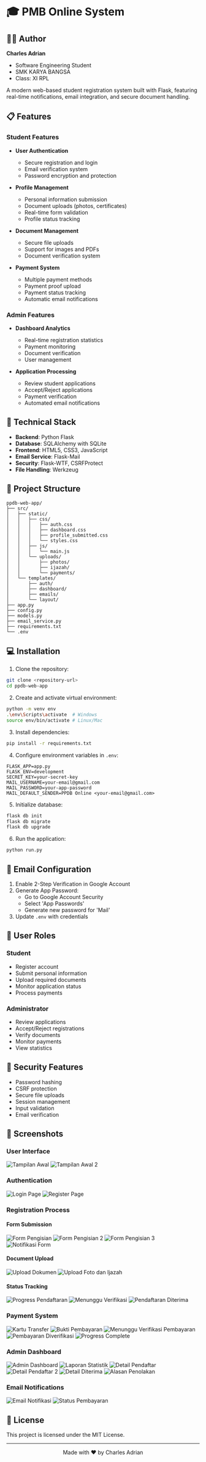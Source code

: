 # 🎓 PMB Online System

## 👨‍💻 Author

**Charles Adrian**
- Software Engineering Student
- SMK KARYA BANGSA
- Class: XI RPL


A modern web-based student registration system built with Flask, featuring real-time notifications, email integration, and secure document handling.

## 📋 Features

### Student Features
- **User Authentication**
  - Secure registration and login
  - Email verification system
  - Password encryption and protection

- **Profile Management**
  - Personal information submission
  - Document uploads (photos, certificates)
  - Real-time form validation
  - Profile status tracking

- **Document Management**
  - Secure file uploads
  - Support for images and PDFs
  - Document verification system

- **Payment System**
  - Multiple payment methods
  - Payment proof upload
  - Payment status tracking
  - Automatic email notifications

### Admin Features
- **Dashboard Analytics**
  - Real-time registration statistics
  - Payment monitoring
  - Document verification
  - User management

- **Application Processing**
  - Review student applications
  - Accept/Reject applications
  - Payment verification
  - Automated email notifications

## 🔧 Technical Stack

- **Backend**: Python Flask
- **Database**: SQLAlchemy with SQLite
- **Frontend**: HTML5, CSS3, JavaScript
- **Email Service**: Flask-Mail
- **Security**: Flask-WTF, CSRFProtect
- **File Handling**: Werkzeug

## 📁 Project Structure
```
ppdb-web-app/
├── src/
│   ├── static/
│   │   ├── css/
│   │   │   ├── auth.css
│   │   │   ├── dashboard.css
│   │   │   ├── profile_submitted.css
│   │   │   └── styles.css
│   │   ├── js/
│   │   │   └── main.js
│   │   └── uploads/
│   │       ├── photos/
│   │       ├── ijazah/
│   │       └── payments/
│   └── templates/
│       ├── auth/
│       ├── dashboard/
│       ├── emails/
│       └── layout/
├── app.py
├── config.py
├── models.py
├── email_service.py
├── requirements.txt
└── .env
```

## 💻 Installation

1. Clone the repository:
```bash
git clone <repository-url>
cd ppdb-web-app
```

2. Create and activate virtual environment:
```bash
python -m venv env
.\env\Scripts\activate  # Windows
source env/bin/activate # Linux/Mac
```

3. Install dependencies:
```bash
pip install -r requirements.txt
```

4. Configure environment variables in `.env`:
```plaintext
FLASK_APP=app.py
FLASK_ENV=development
SECRET_KEY=your-secret-key
MAIL_USERNAME=your-email@gmail.com
MAIL_PASSWORD=your-app-password
MAIL_DEFAULT_SENDER=PPDB Online <your-email@gmail.com>
```

5. Initialize database:
```bash
flask db init
flask db migrate
flask db upgrade
```

6. Run the application:
```bash
python run.py
```

## 📧 Email Configuration

1. Enable 2-Step Verification in Google Account
2. Generate App Password:
   - Go to Google Account Security
   - Select 'App Passwords'
   - Generate new password for 'Mail'
3. Update `.env` with credentials

## 👥 User Roles

### Student
- Register account
- Submit personal information
- Upload required documents
- Monitor application status
- Process payments

### Administrator
- Review applications
- Accept/Reject registrations
- Verify documents
- Monitor payments
- View statistics

## 🔐 Security Features

- Password hashing
- CSRF protection
- Secure file uploads
- Session management
- Input validation
- Email verification

## 📸 Screenshots

### User Interface
![Tampilan Awal](src/static/readfoto/Tampilan%20awal.png)
![Tampilan Awal 2](src/static/readfoto/Tampilan%20awal%20(2).png)

### Authentication
![Login Page](src/static/readfoto/Login.png)
![Register Page](src/static/readfoto/Register.png)

### Registration Process
#### Form Submission
![Form Pengisian](src/static/readfoto/Mengisi%20Formulir.png)
![Form Pengisian 2](src/static/readfoto/Mengisi%20Formulir%20(2).png)
![Form Pengisian 3](src/static/readfoto/Mengisi%20Formulir%20(3).png)
![Notifikasi Form](src/static/readfoto/Notifikasi%20jika%20formulir%20tidak%20lengkap%20diisi.png)

#### Document Upload
![Upload Dokumen](src/static/readfoto/Upload%20dokumen.png)
![Upload Foto dan Ijazah](src/static/readfoto/Upload%20dokumen%20Pas%20foto%20dan%20ijazah.png)

#### Status Tracking
![Progress Pendaftaran](src/static/readfoto/Progress%20pendaftaran.png)
![Menunggu Verifikasi](src/static/readfoto/Menunggu%20verikasi%20admin%20setelah%20mendaftar.png)
![Pendaftaran Diterima](src/static/readfoto/Pendaftaran%20diterima.png)

### Payment System
![Kartu Transfer](src/static/readfoto/kartu%20untuk%20transfer.png)
![Bukti Pembayaran](src/static/readfoto/Bukti%20pembayaran.png)
![Menunggu Verifikasi Pembayaran](src/static/readfoto/Menunggu%20verifikasi%20pembayaran%20oleh%20admin.png)
![Pembayaran Diverifikasi](src/static/readfoto/Pembayaran%20diverifikasi.png)
![Progress Complete](src/static/readfoto/Progress%20100%%20jika%20sudah%20selesai%20pembayaran.png)

### Admin Dashboard
![Admin Dashboard](src/static/readfoto/Admin%20Dashboard.png)
![Laporan Statistik](src/static/readfoto/Laporan%20statistik.png)
![Detail Pendaftar](src/static/readfoto/Detail.png)
![Detail Pendaftar 2](src/static/readfoto/Detail%20(2).png)
![Detail Diterima](src/static/readfoto/Detail%20pendaftar%20jika%20sudah%20diterima.png)
![Alasan Penolakan](src/static/readfoto/Alasan%20jika%20menolak%20pendaftaran.png)

### Email Notifications
![Email Notifikasi](src/static/readfoto/Menerika%20pemberitahuan%20di%20email%20user.png)
![Status Pembayaran](src/static/readfoto/Pembayaran%20ketika%20sudah%20diterima%20oleh%20admin.png)

## 📝 License

This project is licensed under the MIT License.

---

<div align="center">
Made with ❤️ by Charles Adrian
</div>